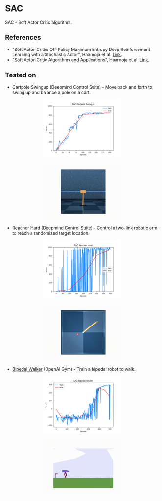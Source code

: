 # SAC

SAC - Soft Actor Critic algorithm.

## References
* "Soft Actor-Critic: Off-Policy Maximum Entropy Deep Reinforcement Learning with a Stochastic Actor", Haarnoja et al. [Link](https://arxiv.org/abs/1801.01290).
* "Soft Actor-Critic Algorithms and Applications", Haarnoja et al. [Link](https://arxiv.org/abs/1812.05905).

## Tested on

* Cartpole Swingup (Deepmind Control Suite) - Move back and forth to swing up and balance a pole on a cart.

<p align="center">
<img src=".media/sac_cartpole_swingup.png" width="50%" height="50%"/>
</p>

<p align="center">
<img src=".media/sac_cartpole_swingup.gif" width="50%" height="50%"/>
</p>

* Reacher Hard (Deepmind Control Suite) - Control a two-link robotic arm to reach a randomized target location.

<p align="center">
<img src=".media/sac_reacher_hard.png" width="50%" height="50%"/>
</p>

<p align="center">
<img src=".media/sac_reacher_hard.gif" width="50%" height="50%"/>
</p>


* [Bipedal Walker](https://gym.openai.com/envs/BipedalWalker-v2/) (OpenAI Gym) - Train a bipedal robot to walk.

<p align="center">
<img src=".media/sac_bipedal_walker.png" width="50%" height="50%"/>
</p>

<p align="center">
<img src=".media/sac_bipedal_walker.gif" width="50%" height="50%"/>
</p>
